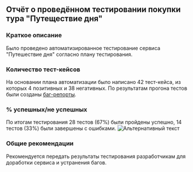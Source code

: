## Отчёт о проведённом тестировании покупки тура "Путеществие дня"
### Краткое описание
Было проведено автоматизированное тестирование сервиса 
"Путешествие дня" согласно плану тестирования.
### Количество тест-кейсов
На основании плана автоматизации было написано 42 тест-кейса, 
из которых 4 позитивных и 38 негативных. 
По результатам прогона тестов были созданы [баг-репорты](https://github.com/zosha1/GraduateWork/issues).
### % успешных/не успешных
По итогам тестирования 28 тестов (67%) были пройдены успешно, 
14 тестов (33%) были завершены с ошибками.
![Альтернативный текст](https://lh3.googleusercontent.com/pw/AM-JKLUzQXsYjyvVi-3x-Jnk3QC4uhfQhOfzeQg2si2BZ1qio-MEr8OkD8UKfph-o38YTGWlhIQHD1VOTqGXmLlZVnFLLVRumkbGm_xloCvE5S_zCmugdqnud104o86YYM5-s-G6lk4GwKYpVNN631HoaVmJ=w830-h450-no?authuser=0)
### Общие рекомендации
Рекомендуется передать результаты тестирования разработчикам 
для доработки сервиса и устранения багов.
